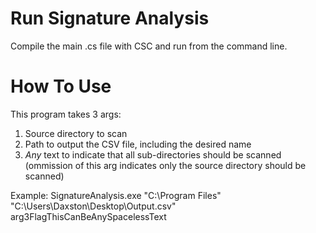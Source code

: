 # Run Signature Analysis
Compile the main .cs file with CSC and run from the command line.

# How To Use
This program takes 3 args:
1. Source directory to scan
2. Path to output the CSV file, including the desired name
3. *Any* text to indicate that all sub-directories should be scanned (ommission of this arg indicates only the source directory should be scanned)

Example: SignatureAnalysis.exe "C:\Program Files\" "C:\Users\Daxston\Desktop\Output.csv" arg3FlagThisCanBeAnySpacelessText
